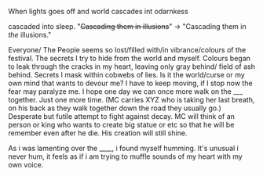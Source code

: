 When lights goes off and world cascades int odarnkess

cascaded into sleep.
"~~Cascading them in illusions~~" -> "Cascading them in _the_ illusions."


Everyone/ The People seems so lost/filled with/in vibrance/colours of the festival.
The secrets I try to hide from the world and myself.
Colours began to leak through the cracks in my heart, leaving only gray behind/ field of ash behind.
Secrets I mask within cobwebs of lies.
Is it the world/curse or my own mind that wants to devour me?
I have to keep moving, if I stop now the fear may paralyze me.
I hope one day we can once more walk on the ___ together. Just one more time. (MC carries XYZ who is taking her last breath, on his back as they walk together down the road they usually go.)
  Desperate but futile attempt to fight against decay. MC will think of an person or king who wants to create big statue or etc so that he will be remember even after he die. His creation will still shine.


As i was lamenting over the ____, i found myself humming.
It's unusual i never hum, 
it feels as if i am trying to muffle sounds of my heart with my own voice. 